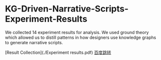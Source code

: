# KG-Driven-Narrative-Scripts-Experiment-Results
We collected 14 experiment results for analysis. We used ground theory which allowed us to distill patterns in how designers use knowledge graphs to generate narrative scripts.

[Result Collection](./Experiment results.pdf)
[百度跳转](http://www.baidu.com/)
